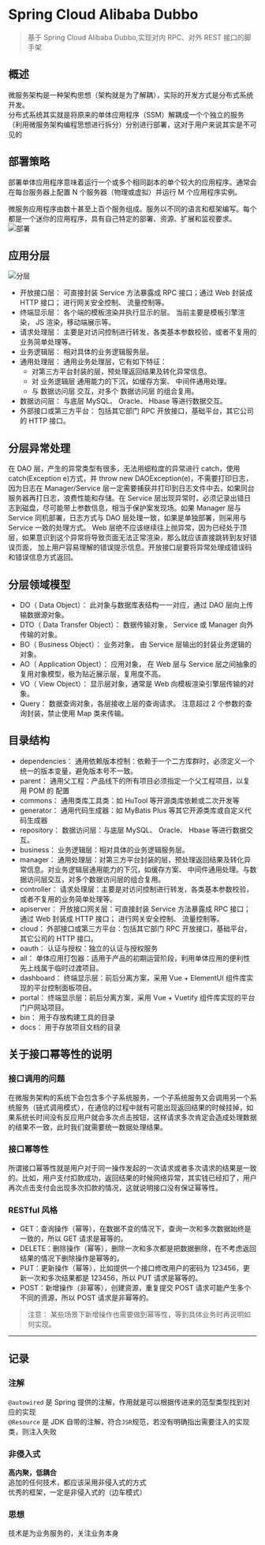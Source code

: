 # Spring Cloud Alibaba Dubbo

> 基于 Spring Cloud Alibaba Dubbo,实现对内 RPC、对外 REST 接口的脚手架

## 概述
微服务架构是一种架构思想（架构就是为了解耦），实际的开发方式是分布式系统开发。  
分布式系统其实就是将原来的单体应用程序（SSM）解耦成一个个独立的服务（利用微服务架构编程思想进行拆分）分别进行部署，这对于用户来说其实是不可见的

## 部署策略
部署单体应用程序意味着运行一个或多个相同副本的单个较大的应用程序。通常会在每台服务器上配置 N 个服务器（物理或虚拟）并运行 M 个应用程序实例。

微服务应用程序由数十甚至上百个服务组成。服务以不同的语言和框架编写。每个都是一个迷你的应用程序，具有自己特定的部署、资源、扩展和监视要求。  
![部署](https://mrtallon.gitee.io/img/bushu.jpg)

## 应用分层
![分层](https://mrtallon.gitee.io/img/ceng.jpg)
- 开放接口层： 可直接封装 Service 方法暴露成 RPC 接口；通过 Web 封装成 HTTP 接口； 进行网关安全控制、 流量控制等。
- 终端显示层： 各个端的模板渲染并执行显示的层。 当前主要是模板引擎渲染， JS 渲染，移动端展示等。
- 请求处理层： 主要是对访问控制进行转发，各类基本参数校验，或者不复用的业务简单处理等。
- 业务逻辑层： 相对具体的业务逻辑服务层。
- 通用处理层： 通用业务处理层，它有如下特征：
    - 对第三方平台封装的层，预处理返回结果及转化异常信息。
    - 对 业务逻辑层 通用能力的下沉，如缓存方案、 中间件通用处理。
    - 与 数据访问层 交互，对多个 数据访问层 的组合复用。
- 数据访问层： 与底层 MySQL、 Oracle、 Hbase 等进行数据交互。
- 外部接口或第三方平台： 包括其它部门 RPC 开放接口，基础平台，其它公司的 HTTP 接口。

## 分层异常处理
在 DAO 层，产生的异常类型有很多，无法用细粒度的异常进行 catch，使用 catch(Exception e)方式，并 throw new DAOException(e)，不需要打印日志，因为日志在 Manager/Service 层一定需要捕获并打印到日志文件中去，如果同台服务器再打日志，浪费性能和存储。在 Service 层出现异常时，必须记录出错日志到磁盘，尽可能带上参数信息，相当于保护案发现场。如果 Manager 层与 Service 同机部署，日志方式与 DAO 层处理一致，如果是单独部署，则采用与 Service 一致的处理方式。 Web 层绝不应该继续往上抛异常，因为已经处于顶层，如果意识到这个异常将导致页面无法正常渲染，那么就应该直接跳转到友好错误页面， 加上用户容易理解的错误提示信息。开放接口层要将异常处理成错误码和错误信息方式返回。

## 分层领域模型
- DO（ Data Object）： 此对象与数据库表结构一一对应，通过 DAO 层向上传输数据源对象。
- DTO（ Data Transfer Object）： 数据传输对象， Service 或 Manager 向外传输的对象。
- BO（ Business Object）： 业务对象， 由 Service 层输出的封装业务逻辑的对象。
- AO（ Application Object）： 应用对象， 在 Web 层与 Service 层之间抽象的复用对象模型，极为贴近展示层，复用度不高。
- VO（ View Object）： 显示层对象，通常是 Web 向模板渲染引擎层传输的对象。
- Query： 数据查询对象，各层接收上层的查询请求。 注意超过 2 个参数的查询封装，禁止使用 Map 类来传输。

## 目录结构
- dependencies： 通用依赖版本控制：依赖于一个二方库群时，必须定义一个统一的版本变量，避免版本号不一致。
- parent： 通用父工程：产品线下的所有项目必须指定一个父工程项目，以复用 POM 的 <build> 配置
- commons： 通用类库工具类：如 HuTool 等开源类库依赖或二次开发等
- generator： 通用代码生成器：如 MyBatis Plus 等其它开源类库或自定义代码生成器
- repository： 数据访问层：与底层 MySQL、 Oracle、 Hbase 等进行数据交互。
- business： 业务逻辑层：相对具体的业务逻辑服务层。
- manager： 通用处理层：对第三方平台封装的层，预处理返回结果及转化异常信息。对业务逻辑层通用能力的下沉，如缓存方案、 中间件通用处理。与数据访问层交互，对多个数据访问层的组合复用。
- controller： 请求处理层：主要是对访问控制进行转发，各类基本参数校验，或者不复用的业务简单处理等。
- apiserver： 开放接口网关层：可直接封装 Service 方法暴露成 RPC 接口；通过 Web 封装成 HTTP 接口； 进行网关安全控制、 流量控制等。
- cloud： 外部接口或第三方平台：包括其它部门 RPC 开放接口，基础平台，其它公司的 HTTP 接口。
- oauth： 认证与授权：独立的认证与授权服务
- all： 单体应用打包器：适用于产品的初期运营阶段，利用单体应用的便利性先上线属于临时过渡项目。
- dashboard： 终端显示层：前后分离方案，采用 Vue + ElementUI 组件库实现的平台控制面板项目。
- portal： 终端显示层：前后分离方案，采用 Vue + Vuetify 组件库实现的平台门户网站项目。
- bin： 用于存放构建工具的目录
- docs： 用于存放项目文档的目录

## 关于接口幂等性的说明
### 接口调用的问题
在微服务架构的系统下会包含多个子系统服务，一个子系统服务又会调用另一个系统服务（链式调用模式），在通信的过程中就有可能出现返回结果的时候挂掉，如果系统长时间没有反应用户就会多次点击按钮，这样请求多次肯定会造成处理数据的结果不一致，此时我们就需要统一数据处理结果。

### 接口幂等性
所谓接口幂等性就是用户对于同一操作发起的一次请求或者多次请求的结果是一致的。比如，用户支付扣款成功，返回结果的时候网络异常，其实钱已经扣了，用户再次点击支付会出现多次扣款的情况，这就说明接口没有保证幂等性。

### RESTful 风格
- GET：查询操作（幂等），在数据不变的情况下，查询一次和多次数据始终是一致的，所以 GET 请求是幂等的。
- DELETE：删除操作（幂等），删除一次和多次都是把数据删除，在不考虑返回结果的情况下删除操作是幂等的。
- PUT：更新操作（幂等），比如提供一个接口修改用户的密码为 123456，更新一次和多次结果都是 123456，所以 PUT 请求是幂等的。
- POST：新增操作（非幂等），创建资源，重复提交 POST 请求可能产生多个不同的资源，所以 POST 请求是非幂等的。  
> 注意： 某些场景下新增操作也需要做到幂等性，等到具体业务时再说明如何实现。

---

## 记录
### 注解
`@autowired` 是 Spring 提供的注解，作用就是可以根据传进来的范型类型找到对应的实现  
`@Resource` 是 JDK 自带的注解，符合`JSR`规范，若没有明确指出需要注入的实现类，则注入失败

### 非侵入式
**高内聚，低耦合**  
追加的任何技术，都应该采用非侵入式的方式  
优秀的框架，一定是非侵入式的（边车模式）  

### 思想
技术是为业务服务的，关注业务本身




